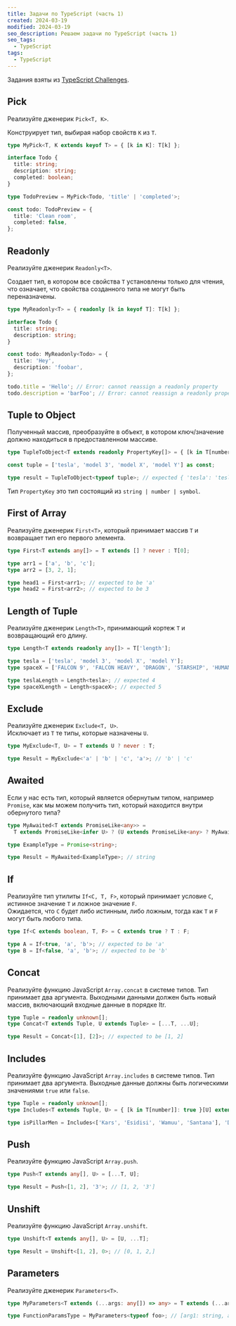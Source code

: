 ```yaml
---
title: Задачи по TypeScript (часть 1)
created: 2024-03-19
modified: 2024-03-19
seo_description: Решаем задачи по TypeScript (часть 1)
seo_tags:
  - TypeScript
tags:
  - TypeScript
---
```


Задания взяты из [TypeScript Challenges](https://github.com/type-challenges/type-challenges).

## Pick

Реализуйте дженерик `Pick<T, K>`.

Конструирует тип, выбирая набор свойств `K` из `T`.

```typescript
type MyPick<T, K extends keyof T> = { [k in K]: T[k] };

interface Todo {
  title: string;
  description: string;
  completed: boolean;
}

type TodoPreview = MyPick<Todo, 'title' | 'completed'>;

const todo: TodoPreview = {
  title: 'Clean room',
  completed: false,
};
```

## Readonly

Реализуйте дженерик `Readonly<T>`.

Создает тип, в котором все свойства `T` установлены только для чтения, что означает, что свойства созданного типа не могут быть переназначены.

```typescript
type MyReadonly<T> = { readonly [k in keyof T]: T[k] };

interface Todo {
  title: string;
  description: string;
}

const todo: MyReadonly<Todo> = {
  title: 'Hey',
  description: 'foobar',
};

todo.title = 'Hello'; // Error: cannot reassign a readonly property
todo.description = 'barFoo'; // Error: cannot reassign a readonly property
```

## Tuple to Object

Полученный массив, преобразуйте в объект, в котором ключ/значение должно находиться в предоставленном массиве.

```typescript
type TupleToObject<T extends readonly PropertyKey[]> = { [k in T[number]]: k };

const tuple = ['tesla', 'model 3', 'model X', 'model Y'] as const;

type result = TupleToObject<typeof tuple>; // expected { 'tesla': 'tesla', 'model 3': 'model 3', 'model X': 'model X', 'model Y': 'model Y'}
```

Тип `PropertyKey` это тип состоящий из `string | number | symbol`.

## First of Array

Реализуйте дженерик `First<T>`, который принимает массив `T` и возвращает тип его первого элемента.

```typescript
type First<T extends any[]> = T extends [] ? never : T[0];

type arr1 = ['a', 'b', 'c'];
type arr2 = [3, 2, 1];

type head1 = First<arr1>; // expected to be 'a'
type head2 = First<arr2>; // expected to be 3
```

## Length of Tuple

Реализуйте дженерик `Length<T>`, принимающий кортеж `T` и возвращающий его длину.

```typescript
type Length<T extends readonly any[]> = T['length'];

type tesla = ['tesla', 'model 3', 'model X', 'model Y'];
type spaceX = ['FALCON 9', 'FALCON HEAVY', 'DRAGON', 'STARSHIP', 'HUMAN SPACEFLIGHT'];

type teslaLength = Length<tesla>; // expected 4
type spaceXLength = Length<spaceX>; // expected 5
```

## Exclude

Реализуйте дженерик `Exclude<T, U>`.  
Исключает из `T` те типы, которые назначены `U`.

```typescript
type MyExclude<T, U> = T extends U ? never : T;

type Result = MyExclude<'a' | 'b' | 'c', 'a'>; // 'b' | 'c'
```

## Awaited

Если у нас есть тип, который является обернутым типом, например `Promise`, как мы можем получить тип, который находится внутри обернутого типа?

```typescript
type MyAwaited<T extends PromiseLike<any>> =
  T extends PromiseLike<infer U> ? (U extends PromiseLike<any> ? MyAwaited<U> : U) : never;

type ExampleType = Promise<string>;

type Result = MyAwaited<ExampleType>; // string
```

## If

Реализуйте тип утилиты `If<C, T, F>`, который принимает условие `C`, истинное значение `T` и ложное значение `F`.  
Ожидается, что `C` будет либо истинным, либо ложным, тогда как `T` и `F` могут быть любого типа.

```typescript
type If<C extends boolean, T, F> = C extends true ? T : F;

type A = If<true, 'a', 'b'>; // expected to be 'a'
type B = If<false, 'a', 'b'>; // expected to be 'b'
```

## Concat

Реализуйте функцию JavaScript `Array.concat` в системе типов. Тип принимает два аргумента. Выходными данными должен быть новый массив, включающий входные данные в порядке ltr.

```typescript
type Tuple = readonly unknown[];
type Concat<T extends Tuple, U extends Tuple> = [...T, ...U];

type Result = Concat<[1], [2]>; // expected to be [1, 2]
```

## Includes

Реализуйте функцию JavaScript `Array.includes` в системе типов. Тип принимает два аргумента. Выходные данные должны быть логическими значениями `true` или `false`.

```typescript
type Tuple = readonly unknown[];
type Includes<T extends Tuple, U> = { [k in T[number]]: true }[U] extends true ? true : false;

type isPillarMen = Includes<['Kars', 'Esidisi', 'Wamuu', 'Santana'], 'Dio'>; // expected to be `false`
```

## Push

Реализуйте функцию JavaScript `Array.push`.

```typescript
type Push<T extends any[], U> = [...T, U];

type Result = Push<[1, 2], '3'>; // [1, 2, '3']
```

## Unshift

Реализуйте функцию JavaScript `Array.unshift`.

```typescript
type Unshift<T extends any[], U> = [U, ...T];

type Result = Unshift<[1, 2], 0>; // [0, 1, 2,]
```

## Parameters

Реализуйте дженерик `Parameters<T>`.

```typescript
type MyParameters<T extends (...args: any[]) => any> = T extends (...args: infer U) => any ? U : never;

type FunctionParamsType = MyParameters<typeof foo>; // [arg1: string, arg2: number]
```
